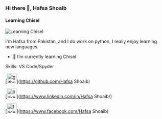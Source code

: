 ### Hi there 👋, Hafsa Shoaib
#### Learning Chisel
![Learning Chisel](https://forkdrop.io/images/article/github-banner@0,5x.png)

I'm Hafsa from Pakistan, and I do work on python, I really enjoy learning new languages.
- 🌱 I’m currently learning Chisel 

Skills: VS Code/Spyder
 
[<img src='https://cdn.jsdelivr.net/npm/simple-icons@3.0.1/icons/github.svg' alt='github' height='30'>](https://github.com/Hafsa Shoaib) 

[<img src='https://cdn.jsdelivr.net/npm/simple-icons@3.0.1/icons/linkedin.svg' alt='linkedin' height='30'>](https://www.linkedin.com/in/Hafsa Shoaib/)  

[<img src='https://cdn.jsdelivr.net/npm/simple-icons@3.0.1/icons/facebook.svg' alt='facebook' height='30'>](https://www.facebook.com/Hafsa Shoaib)  


